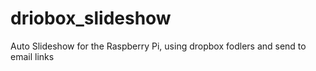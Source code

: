 driobox_slideshow
=================

Auto Slideshow for the Raspberry Pi, using dropbox fodlers and send to email links